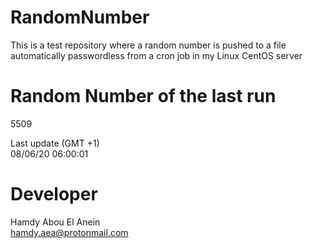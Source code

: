 # RandomNumber    
This is a test repository where a random number is pushed to a file automatically passwordless from a cron job in my Linux CentOS server    
# Random Number of the last run   
5509
      
Last update (GMT +1)    
08/06/20 06:00:01
# Developer    
Hamdy Abou El Anein   
hamdy.aea@protonmail.com
